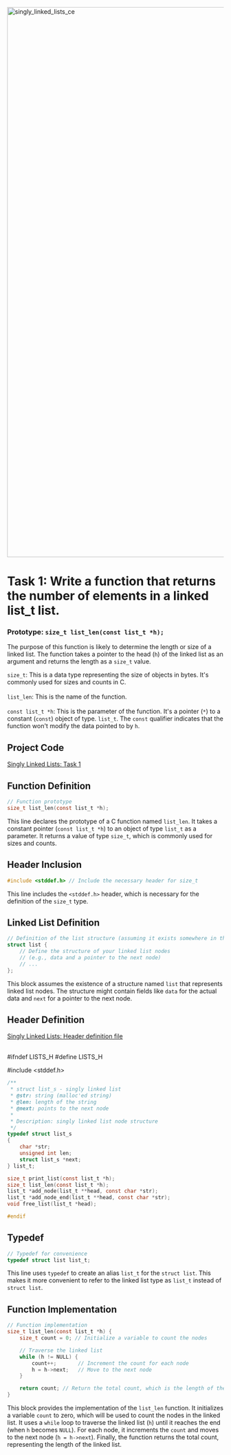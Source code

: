 <img width="1280" alt="singly_linked_lists_ce" src="https://github.com/manningstinson/holbertonschool-low_level_programming/assets/104523090/e6f8d517-2fab-4950-b48f-67f02f047654">

# Task 1: Write a function that returns the number of elements in a linked list_t list.

### Prototype: `size_t list_len(const list_t *h);`
The purpose of this function is likely to determine the length or size of a linked list. The function takes a pointer to the head (`h`) of the linked list as an argument and returns the length as a `size_t` value.

`size_t`: This is a data type representing the size of objects in bytes. It's commonly used for sizes and counts in C. <br> <br>
`list_len`: This is the name of the function.<br> <br>
`const list_t *h`: This is the parameter of the function. It's a pointer (`*`) to a constant (`const`) object of type.  `list_t`. The `const` qualifier indicates that the function won't modify the data pointed to by `h`.

## Project Code
[Singly Linked Lists: Task 1 ](https://github.com/manningstinson/holbertonschool-low_level_programming/blob/main/singly_linked_lists/1-list_len.c)

## Function Definition
```c
// Function prototype
size_t list_len(const list_t *h);
```
This line declares the prototype of a C function named `list_len`.
It takes a constant pointer (`const list_t *h`) to an object of type `list_t` as a parameter.
It returns a value of type `size_t`, which is commonly used for sizes and counts.

## Header Inclusion
```c
#include <stddef.h> // Include the necessary header for size_t
```
This line includes the `<stddef.h>` header, which is necessary for the definition of the `size_t` type.

## Linked List Definition
```c
// Definition of the list structure (assuming it exists somewhere in the code)
struct list {
    // Define the structure of your linked list nodes
    // (e.g., data and a pointer to the next node)
    // ...
};
```
This block assumes the existence of a structure named `list` that represents linked list nodes.
The structure might contain fields like `data` for the actual data and `next` for a pointer to the next node.

## Header Definition
[Singly Linked Lists: Header definition file <br> <br>](https://github.com/manningstinson/holbertonschool-low_level_programming/blob/main/singly_linked_lists/lists.h)

#ifndef LISTS_H
#define LISTS_H

#include <stddef.h>
```c
/**
 * struct list_s - singly linked list
 * @str: string (malloc'ed string)
 * @len: length of the string
 * @next: points to the next node
 *
 * Description: singly linked list node structure
 */
typedef struct list_s
{
    char *str;
    unsigned int len;
    struct list_s *next;
} list_t;

size_t print_list(const list_t *h);
size_t list_len(const list_t *h);
list_t *add_node(list_t **head, const char *str);
list_t *add_node_end(list_t **head, const char *str);
void free_list(list_t *head);

#endif
```
## Typedef
```c
// Typedef for convenience
typedef struct list list_t;
```
This line uses `typedef` to create an alias `list_t` for the `struct list`.
This makes it more convenient to refer to the linked list type as `list_t` instead of `struct list`.

## Function Implementation
```c
// Function implementation
size_t list_len(const list_t *h) {
    size_t count = 0; // Initialize a variable to count the nodes

    // Traverse the linked list
    while (h != NULL) {
        count++;       // Increment the count for each node
        h = h->next;   // Move to the next node
    }

    return count; // Return the total count, which is the length of the linked list
}
```
This block provides the implementation of the `list_len` function.
It initializes a variable `count` to zero, which will be used to count the nodes in the linked list.
It uses a `while` loop to traverse the linked list (`h`) until it reaches the end (when `h` becomes `NULL`).
For each node, it increments the `count` and moves to the next node (`h = h->next`).
Finally, the function returns the total count, representing the length of the linked list.
